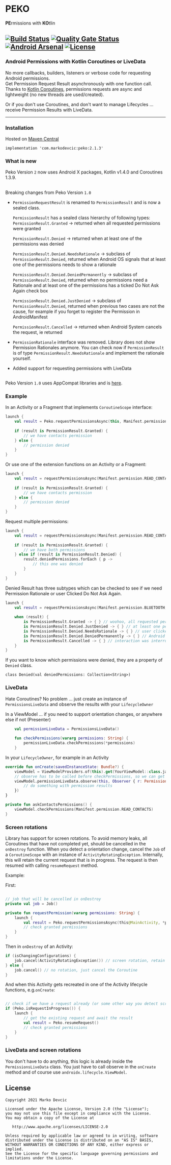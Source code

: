 # PEKO
**PE**rmissions with **KO**tlin

[![Build Status](https://travis-ci.org/deva666/Peko.svg?branch=master)](https://travis-ci.org/deva666/Peko) [![Quality Gate Status](https://sonarcloud.io/api/project_badges/measure?project=deva666_Peko&metric=alert_status)](https://sonarcloud.io/dashboard?id=deva666_Peko) [![Android Arsenal](https://img.shields.io/badge/Android%20Arsenal-Peko-blue.svg?style=flat)](https://android-arsenal.com/details/1/6861) [![License](https://img.shields.io/badge/License-Apache%202.0-blue.svg)](https://opensource.org/licenses/Apache-2.0)
---
### Android Permissions with Kotlin Coroutines or LiveData
No more callbacks, builders, listeners or verbose code for requesting Android permissions.  
Get Permission Request Result asynchronously with one function call.  
Thanks to [Kotlin Coroutines](https://github.com/Kotlin/kotlinx.coroutines), permissions requests are async and lightweight (no new threads are used/created).

Or if you don't use Coroutines, and don't want to manage Lifecycles ... receive Permission Results with LiveData.

***

### Installation

Hosted on [Maven Central](https://search.maven.org/artifact/com.markodevcic/peko/2.1.2/aar)

```
implementation 'com.markodevcic:peko:2.1.3'
```

### What is new
Peko Version `2` now uses Android X packages, Kotlin v1.4.0 and Coroutines 1.3.9.
##
Breaking changes from Peko Version `1.0`

* `PermissionRequestResult` is renamed to `PermissionResult` and is now a sealed class.

    `PermissionResult` has a sealed class hierarchy of following types:
    `PermissionResult.Granted` -> returned when all requested permissions were granted
    
    `PermissionResult.Denied` -> returned when at least one of the permissions was denied
    
    `PermissionResult.Denied.NeedsRationale` -> subclass of `PermissionResult.Denied`, returned 
    when Android OS signals that at least one of the permissions needs to show a rationale
    
    `PermissionResult.Denied.DeniedPermanently` -> subclass of `PermissionResult.Denied`, returned when no 
    permissions need a Rationale and at least one of the permissions has a ticked Do Not Ask Again check box

    `PermissionResult.Denied.JustDenied` -> subclass of `PermissionResult.Denied`, returned when 
    previous two cases are not the cause, for example if you forget to register the Permission in
     AndroidManifest

    `PermissionResult.Cancelled` -> returned when Android System cancels the request, ie returned

* `PermissionRationale` interface was removed. Library does not show Permission Rationales anymore.
    You can check now if `PermissionResult` is of type `PermissionResult.NeedsRationale` and implement the rationale yourself.
    
*  Added support for requesting permissions with LiveData


##
Peko Version `1.0` uses AppCompat libraries and is [here](https://github.com/deva666/Peko/tree/release/1.0.1).

### Example 
In an Activity or a Fragment that implements `CoroutineScope` interface:
```kotlin
launch {
    val result = Peko.requestPermissionsAsync(this, Manifest.permission.READ_CONTACTS) 
    
    if (result is PermissionResult.Granted) {
        // we have contacts permission
    } else {
        // permission denied
    }
}
```

Or use one of the extension functions on an Activity or a Fragment:
```kotlin
launch {
    val result = requestPermissionsAsync(Manifest.permission.READ_CONTACTS) 
    
    if (result is PermissionResult.Granted) {
        // we have contacts permission
    } else {
        // permission denied
    }
}
```

Request multiple permissions:
```kotlin
launch {
    val result = requestPermissionsAsync(Manifest.permission.READ_CONTACTS, Manifest.permission.CAMERA) 
    
    if (result is PermissionResult.Granted) {
        // we have both permissions
    } else if (result is PermissionResult.Denied) {
        result.deniedPermissions.forEach { p ->
            // this one was denied
        }
    }
}
```

Denied Result has three subtypes which can be checked to see if we need Permission Rationale or 
user Clicked Do Not Ask Again.
```kotlin
launch {
    val result = requestPermissionsAsync(Manifest.permission.BLUETOOTH, Manifest.permission.CAMERA) 
    
    when (result) {
        is PermissionResult.Granted -> { } // woohoo, all requested permissions granted
        is PermissionResult.Denied.JustDenied -> { } // at least one permission was denied, maybe we forgot to register it in the AndroidManifest?
        is PermissionResult.Denied.NeedsRationale -> { } // user clicked Deny, let's show a rationale
        is PermissionResult.Denied.DeniedPermanently -> { } // Android System won't show Permission dialog anymore, let's tell the user we can't proceed
        is PermissionResult.Cancelled -> { } // interaction was interrupted
    }
}
```

If you want to know which permissions were denied, they are a property of `Denied` class.
```
class Denied(val deniedPermissions: Collection<String>)
```

### LiveData
Hate Coroutines? No problem ... just create an instance of `PermissionsLiveData` and observe the results with your `LifecycleOwner`

In a ViewModel ... if you need to support orientation changes, or anywhere else if not (Presenter)
```kotlin
    val permissionLiveData = PermissionsLiveData()
    
    fun checkPermissions(vararg permissions: String) {
        permissionLiveData.checkPermissions(*permissions)
    }
```

In your `LifecycleOwner`, for example in an Activity
```kotlin
override fun onCreate(savedInstanceState: Bundle?) {
    viewModel = ViewModelProviders.of(this).get(YourViewModel::class.java)
    // observe has to be called before checkPermissions, so we can get the LifecycleOwner
    viewModel.permissionLiveData.observe(this, Observer { r: PermissionResult ->
        // do something with permission results
    })
}

private fun askContactsPermissions() {
    viewModel.checkPermissions(Manifest.permission.READ_CONTACTS)
}

```

### Screen rotations
Library has support for screen rotations. 
To avoid memory leaks, all Coroutines that have not completed yet, should be cancelled in the `onDestroy` function.
When you detect a orientation change, cancel the `Job` of a `CoroutineScope` with an instance of `ActivityRotatingException`. Internally, this will retain the current request that is in progress. The request is then resumed with calling `resumeRequest` method.

Example:

First:
```kotlin

// job that will be cancelled in onDestroy
private val job = Job()

private fun requestPermission(vararg permissions: String) {
    launch { 
        val result = Peko.requestPermissionsAsync(this@MainActivity, *permissions)
        // check granted permissions
    }
}
```

Then in `onDestroy` of an Activity:
```kotlin
if (isChangingConfigurations) {
    job.cancel(ActivityRotatingException()) // screen rotation, retain the results
} else { 
    job.cancel() // no rotation, just cancel the Coroutine
}
``` 

And when this Activity gets recreated in one of the Activity lifecycle functions, e.g.`onCreate`:
```kotlin

// check if we have a request already (or some other way you detect screen orientation)
if (Peko.isRequestInProgress()) {
    launch {
        // get the existing request and await the result
        val result = Peko.resumeRequest() 
        // check granted permissions
    }
}
```

### LiveData and screen rotations
You don't have to do anything, this logic is already inside the `PermissionsLiveData` class. 
You just have to call observe in the `onCreate` method and of course use `androidx.lifecycle.ViewModel`. 


## License
```text
Copyright 2021 Marko Devcic

Licensed under the Apache License, Version 2.0 (the "License");
you may not use this file except in compliance with the License.
You may obtain a copy of the License at

   http://www.apache.org/licenses/LICENSE-2.0

Unless required by applicable law or agreed to in writing, software
distributed under the License is distributed on an "AS IS" BASIS,
WITHOUT WARRANTIES OR CONDITIONS OF ANY KIND, either express or implied.
See the License for the specific language governing permissions and
limitations under the License.
```
